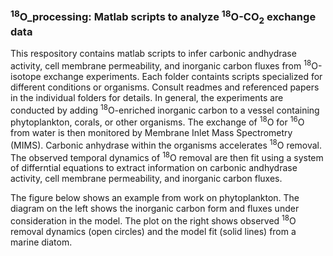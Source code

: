 
### <sup>18</sup>O_processing: Matlab scripts to analyze <sup>18</sup>O-CO<sub>2</sub> exchange data
This respository contains matlab scripts to infer carbonic andhydrase activity, cell membrane permeability, and inorganic carbon fluxes from  <sup>18</sup>O-isotope exchange experiments.
Each folder containts scripts specialized for different conditions or organisms. Consult readmes and referenced papers in the individual folders for details.
In general, the experiments are conducted by adding <sup>18</sup>O-enriched inorganic carbon to a vessel containing phytoplankton, corals, or other organisms. 
The exchange of <sup>18</sup>O for <sup>16</sup>O from water is then monitored by Membrane Inlet Mass Spectrometry (MIMS). Carbonic anhydrase within the organisms accelerates <sup>18</sup>O removal.
The observed temporal dynamics of <sup>18</sup>O removal are then fit using a system of differntial equations to extract information on carbonic andhydrase activity, cell membrane permeability, and inorganic carbon fluxes.

The figure below shows an example from work on phytoplankton. The diagram on the left shows the inorganic carbon form and fluxes under consideration in the model. 
The plot on the right shows observed <sup>18</sup>O removal dynamics (open circles) and the model fit (solid lines) from a marine diatom. 
